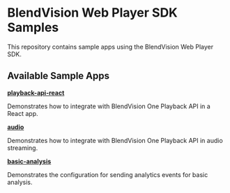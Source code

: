 # BlendVision Web Player SDK Samples

This repository contains sample apps using the BlendVision Web Player SDK.

## Available Sample Apps

**[playback-api-react](playback-api-react/)**

Demonstrates how to integrate with BlendVision One Playback API in a React app.

**[audio](audio/)**

Demonstrates how to integrate with BlendVision One Playback API in audio streaming.
 
**[basic-analysis](basic-analysis/)**

Demonstrates the configuration for sending analytics events for basic analysis.
